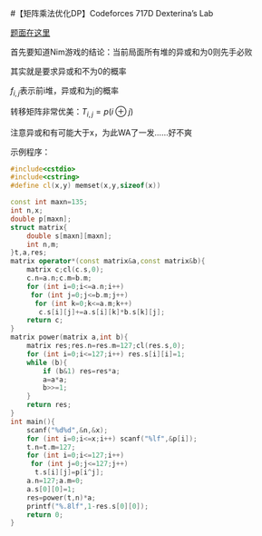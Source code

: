 #【矩阵乘法优化DP】Codeforces 717D Dexterina’s Lab

[题面在这里](http://codeforces.com/problemset/problem/717/D)



首先要知道Nim游戏的结论：当前局面所有堆的异或和为0则先手必败

其实就是要求异或和不为0的概率

$f_{i,j}$表示前i堆，异或和为j的概率

转移矩阵非常优美：$T_{i,j}=p(i\oplus j)$



注意异或和有可能大于x，为此WA了一发……好不爽



示例程序：

```c++
#include<cstdio>
#include<cstring>
#define cl(x,y) memset(x,y,sizeof(x))

const int maxn=135;
int n,x;
double p[maxn];
struct matrix{
	double s[maxn][maxn];
	int n,m;
}t,a,res;
matrix operator*(const matrix&a,const matrix&b){
	matrix c;cl(c.s,0);
	c.n=a.n;c.m=b.m;
	for (int i=0;i<=a.n;i++)
	 for (int j=0;j<=b.m;j++)
	  for (int k=0;k<=a.m;k++)
	   c.s[i][j]+=a.s[i][k]*b.s[k][j];
	return c;
}
matrix power(matrix a,int b){
	matrix res;res.n=res.m=127;cl(res.s,0);
	for (int i=0;i<=127;i++) res.s[i][i]=1;
	while (b){
		if (b&1) res=res*a;
		a=a*a;
		b>>=1;
	}
	return res;
}
int main(){
	scanf("%d%d",&n,&x);
	for (int i=0;i<=x;i++) scanf("%lf",&p[i]);
	t.n=t.m=127;
	for (int i=0;i<=127;i++)
	 for (int j=0;j<=127;j++)
	  t.s[i][j]=p[i^j];
	a.n=127;a.m=0;
	a.s[0][0]=1;
	res=power(t,n)*a;
	printf("%.8lf",1-res.s[0][0]);
	return 0;
}
```

